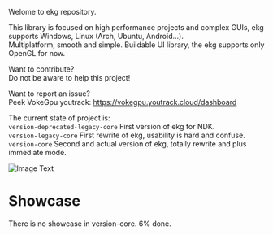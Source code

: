 Welome to ekg repository.

This library is focused on high performance projects and complex GUIs, ekg supports Windows, Linux (Arch, Ubuntu, Android...).  
Multiplatform, smooth and simple. Buildable UI library, the ekg supports only OpenGL for now.

Want to contribute?  
Do not be aware to help this project!

Want to report an issue?  
Peek VokeGpu youtrack: https://vokegpu.youtrack.cloud/dashboard

The current state of project is:  
`version-deprecated-legacy-core` First version of ekg for NDK.  
`version-legacy-core` First rewrite of ekg, usability is hard and confuse.  
`version-core` Second and actual version of ekg, totally rewrite and plus immediate mode.

![Image Text](https://github.com/ekg-ui-library/ekg/blob/version-core/splash/splash-showcase-2-1.0.0.png.png?raw=true)

# Showcase

There is no showcase in version-core.
6% done.
